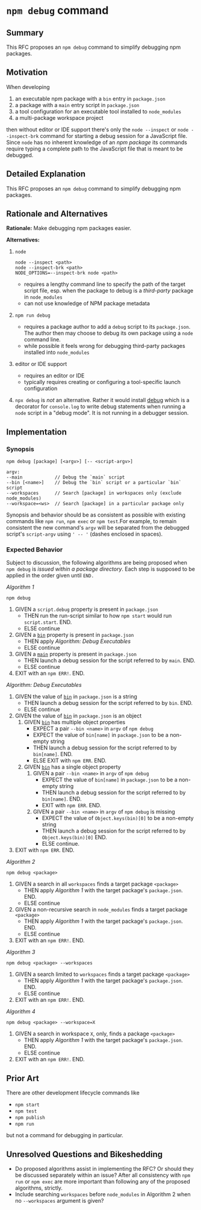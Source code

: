 # `npm debug` command

## Summary

This RFC proposes an `npm debug` command to simplify debugging npm packages.

## Motivation

When developing

1. an executable npm package with a `bin` entry in `package.json`
1. a package with a `main` entry script in `package.json`
1. a tool configuration for an executable tool installed to `node_modules`
1. a multi-package workspace project

then without editor or IDE support there's only the `node --inspect` or `node --inspect-brk` command for starting a debug session for a JavaScript file. Since `node` has no inherent knowledge of an *npm package* its commands require typing a complete path to the JavaScript file that is meant to be debugged.

## Detailed Explanation

This RFC proposes an `npm debug` command to simplify debugging npm packages.

## Rationale and Alternatives

**Rationale:** Make debugging npm packages easier.

**Alternatives:**

1. `node`
   ~~~
   node --inspect <path>
   node --inspect-brk <path>
   NODE_OPTIONS=--inspect-brk node <path>
   ~~~

   - requires a lengthy command line to specify the path of the target script file, esp. when the package to debug is a *third-party* package in `node_modules`
   - can not use knowledge of NPM package metadata
1. `npm run debug`

   - requires a package author to add a `debug` script to its `package.json`. The author then may choose to debug its own package using a `node` command line.
   - while possible it feels wrong for debugging third-party packages installed into `node_modules`

1.  editor or IDE support

    - requires an editor or IDE
    - typically requires creating or configuring a tool-specific launch configuration

1. `npx debug` is *not* an alternative. Rather it would install [debug](https://npmjs.com/package/debug) which is a decorator for `console.log` to write debug statements when running a `node` script in a "debug mode". It is not running in a debugger session.


## Implementation

### Synopsis

~~~
npm debug [package] [<argv>] [-- <script-argv>]

argv:
--main            // Debug the `main` script
--bin [<name>]    // Debug the `bin` script or a particular `bin` script
--workspaces      // Search [package] in workspaces only (exclude node_modules)
--workspace=<ws>  // Search [package] in a particular package only
~~~

Synopsis and behavior should be as consistent as possible with existing commands like `npm run`, `npm exec` or `npm test`.For example, to remain consistent the new command's `argv` will be separated from the debugged script's `script-argv` using `' -- '` (dashes enclosed in spaces).

### Expected Behavior

Subject to discussion, the following algorithms are being proposed when `npm debug` is *issued within a package directory*. Each step is supposed to be applied in the order given until `END.`


*Algorithm 1*

[packagejson-bin]: https://github.com/npm/cli/blob/latest/docs/content/configuring-npm/package-json.md#bin
[packagejson-main]: https://github.com/npm/cli/blob/latest/docs/content/configuring-npm/package-json.md#main

~~~
npm debug
~~~

1. GIVEN a `script.debug` property is present in `package.json`
   - THEN run the run-script similar to how `npm start` would run `script.start`. END.
   - ELSE continue
1. GIVEN a [`bin`][packagejson-bin] property is present in `package.json`
   - THEN apply *Algorithm: Debug Executables*
   - ELSE continue
1. GIVEN a [`main`][packagejson-main] property is present in `package.json`
   - THEN launch a debug session for the script referred to by `main`. END.
   - ELSE continue
1. EXIT with an `npm ERR!`. END.

*Algorithm: Debug Executables*

1. GIVEN the value of [`bin`][packagejson-bin] in `package.json` is a string
   - THEN launch a debug session for the script referred to by `bin`. END.
   - ELSE continue
2. GIVEN the value of [`bin`][packagejson-bin] in `package.json`  is an object
   1. GIVEN [`bin`][packagejson-bin] has multiple object properties
      - EXPECT a pair `--bin <name>` in `argv` of `npm debug`
      - EXPECT the value of `bin[name]` in `package.json` to be a non-empty string
      - THEN launch a debug session for the script referred to by `bin[name]`. END.
      - ELSE EXIT with `npm ERR`. END.
   2. GIVEN [`bin`][packagejson-bin] has a single object property
      1. GIVEN a pair `--bin <name>` in `argv` of `npm debug`
         - EXPECT the value of `bin[name]` in `package.json` to be a non-empty string
         - THEN launch a debug session for the script referred to by `bin[name]`. END.
         - EXIT with `npm ERR`. END.
      1. GIVEN a pair `--bin <name>` in `argv` of `npm debug` is missing
         - EXPECT the value of `Object.keys(bin)[0]` to be a non-empty string
         - THEN launch a debug session for the script referred to by `Object.keys(bin)[0]` END.
         - ELSE continue.
3. EXIT with `npm ERR`. END.


*Algorithm 2*

~~~
npm debug <package>
~~~

1. GIVEN a search in all `workspaces` finds a target package `<package>`
   - THEN apply *Algorithm 1* with the target package's `package.json`. END.
   - ELSE continue
1. GIVEN a non-recursive search in `node_modules` finds a target package `<package>`
   - THEN apply *Algorithm 1* with the target package's `package.json`. END.
   - ELSE continue
1. EXIT with an `npm ERR!`. END.

*Algorithm 3*

~~~
npm debug <package> --workspaces
~~~

1. GIVEN a search limited to `workspaces` finds a target package `<package>`
   - THEN apply *Algorithm 1* with the target package's `package.json`. END.
   - ELSE continue
1. EXIT with an `npm ERR!`. END.

*Algorithm 4*

~~~
npm debug <package> --workspace=X
~~~

1. GIVEN a search in workspace `X`, only, finds a package `<package>`
   - THEN apply *Algorithm 1* with the target package's `package.json`. END.
   - ELSE continue
1. EXIT with an `npm ERR!`. END.

## Prior Art

There are other development lifecycle commands like

- `npm start`
- `npm test`
- `npm publish`
- `npm run`

but not a command for debugging in particular.

## Unresolved Questions and Bikeshedding

- Do proposed algorithms assist in implementing the RFC? Or should they be discussed separately within an issue? After all consistency with `npm run` or `npm exec` are more important than following any of the proposed algorithms, strictly.
- Include searching `workspaces` before `node_modules` in Algorithm 2 when no `--workspaces` argument is given?
